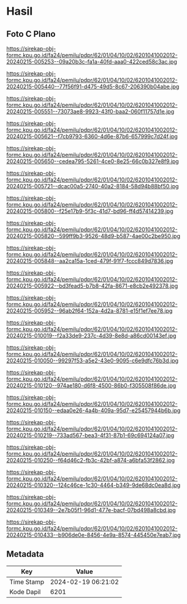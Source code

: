 # Hasil

## Foto C Plano

https://sirekap-obj-formc.kpu.go.id/fa24/pemilu/pdpr/62/01/04/10/02/6201041002012-20240215-005253--09a20b3c-fa1a-40fd-aaa0-422ced58c3ac.jpg

https://sirekap-obj-formc.kpu.go.id/fa24/pemilu/pdpr/62/01/04/10/02/6201041002012-20240215-005440--77f56f91-d475-49d5-8c67-206390b04abe.jpg

https://sirekap-obj-formc.kpu.go.id/fa24/pemilu/pdpr/62/01/04/10/02/6201041002012-20240215-005551--73073ae8-9923-43f0-baa2-060f11757d1e.jpg

https://sirekap-obj-formc.kpu.go.id/fa24/pemilu/pdpr/62/01/04/10/02/6201041002012-20240215-005621--f7cb9793-6360-4d6e-87b6-657999c7d24f.jpg

https://sirekap-obj-formc.kpu.go.id/fa24/pemilu/pdpr/62/01/04/10/02/6201041002012-20240215-005650--cedea795-5261-4ce0-8e25-66c0b327e8f9.jpg

https://sirekap-obj-formc.kpu.go.id/fa24/pemilu/pdpr/62/01/04/10/02/6201041002012-20240215-005721--dcac00a5-2740-40a2-8184-58d94b88bf50.jpg

https://sirekap-obj-formc.kpu.go.id/fa24/pemilu/pdpr/62/01/04/10/02/6201041002012-20240215-005800--f25e17b9-5f3c-41d7-bd96-ff4d57414239.jpg

https://sirekap-obj-formc.kpu.go.id/fa24/pemilu/pdpr/62/01/04/10/02/6201041002012-20240215-005820--599ff9b3-9526-48d9-b587-4ae00c2be950.jpg

https://sirekap-obj-formc.kpu.go.id/fa24/pemilu/pdpr/62/01/04/10/02/6201041002012-20240215-005848--aa2ca15a-1ced-479f-91f7-fccc849d7836.jpg

https://sirekap-obj-formc.kpu.go.id/fa24/pemilu/pdpr/62/01/04/10/02/6201041002012-20240215-005922--bd3fead5-b7b8-42fa-8671-e8cb2e492378.jpg

https://sirekap-obj-formc.kpu.go.id/fa24/pemilu/pdpr/62/01/04/10/02/6201041002012-20240215-005952--96ab2f64-152a-4d2a-8781-e15f1ef7ee78.jpg

https://sirekap-obj-formc.kpu.go.id/fa24/pemilu/pdpr/62/01/04/10/02/6201041002012-20240215-010019--f2a33de9-237c-4d39-8e8d-a86cd00143ef.jpg

https://sirekap-obj-formc.kpu.go.id/fa24/pemilu/pdpr/62/01/04/10/02/6201041002012-20240215-010050--99297f53-a5e2-43e0-9095-c6e9dfc76b3d.jpg

https://sirekap-obj-formc.kpu.go.id/fa24/pemilu/pdpr/62/01/04/10/02/6201041002012-20240215-010120--974ae180-d6f8-4500-86b0-f305508f86de.jpg

https://sirekap-obj-formc.kpu.go.id/fa24/pemilu/pdpr/62/01/04/10/02/6201041002012-20240215-010150--edaa0e26-4a4b-409a-95d7-e25457944b6b.jpg

https://sirekap-obj-formc.kpu.go.id/fa24/pemilu/pdpr/62/01/04/10/02/6201041002012-20240215-010219--733ad567-bea3-4f31-87b1-69c694124a07.jpg

https://sirekap-obj-formc.kpu.go.id/fa24/pemilu/pdpr/62/01/04/10/02/6201041002012-20240215-010250--f64d46c2-fb3c-42bf-a874-a6bfa53f2862.jpg

https://sirekap-obj-formc.kpu.go.id/fa24/pemilu/pdpr/62/01/04/10/02/6201041002012-20240215-010320--124c46ce-1c30-4464-b349-9de68dc0ea8d.jpg

https://sirekap-obj-formc.kpu.go.id/fa24/pemilu/pdpr/62/01/04/10/02/6201041002012-20240215-010349--2e7b05f1-96d1-477e-bacf-07bd498a8cbd.jpg

https://sirekap-obj-formc.kpu.go.id/fa24/pemilu/pdpr/62/01/04/10/02/6201041002012-20240215-010433--b906de0e-8456-4e9a-8574-445450e7eab7.jpg


## Metadata

| Key        | Value               |
| ---------- | ------------------- |
| Time Stamp | 2024-02-19 06:21:02 |
| Kode Dapil | 6201                |




